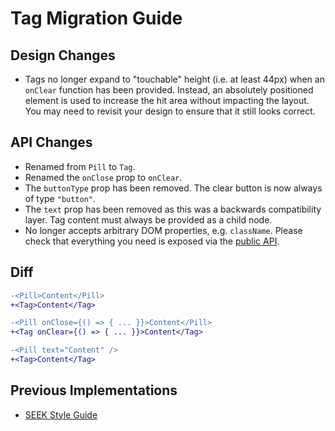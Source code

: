 # Tag Migration Guide

## Design Changes

- Tags no longer expand to "touchable" height (i.e. at least 44px) when an `onClear` function has been provided. Instead, an absolutely positioned element is used to increase the hit area without impacting the layout. You may need to revisit your design to ensure that it still looks correct.

## API Changes

- Renamed from `Pill` to `Tag`.
- Renamed the `onClose` prop to `onClear`.
- The `buttonType` prop has been removed. The clear button is now always of type `"button"`.
- The `text` prop has been removed as this was a backwards compatibility layer. Tag content must always be provided as a child node.
- No longer accepts arbitrary DOM properties, e.g. `className`. Please check that everything you need is exposed via the [public API](https://seek-oss.github.io/braid-design-system/components/Tag).

## Diff

```diff
-<Pill>Content</Pill>
+<Tag>Content</Tag>

-<Pill onClose={() => { ... }}>Content</Pill>
+<Tag onClear={() => { ... }}>Content</Tag>

-<Pill text="Content" />
+<Tag>Content</Tag>
```

## Previous Implementations

- [SEEK Style Guide](https://seek-oss.github.io/seek-style-guide/pill)
